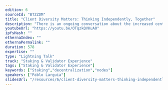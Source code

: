```yaml
---
edition: 6
sourceId: "BTZZDM"
title: "Client Diversity Matters: Thinking Independently, Together"
description: "There is an ongoing conversation about the increased centralization of the Ethereum ecosystem following the migration to Proof of Stake. Clients deployed, nodes location, hosting services as well as liquid staking providers that have significant relevance that could potentially reduce the resilience of the network as a whole. We will dive into the state of the network post-merge and share specific actions related to how we can collaborate for a better outcome for the Network."
youtubeUrl: "https://youtu.be/OTqzkQVKuA0"
ipfsHash: ""
ethernaIndex: ""
ethernaPermalink: ""
duration: 578
expertise: ""
type: "Lightning Talk"
track: "Staking & Validator Experience"
tags: ["Staking & Validator Experience"]
keywords: ["Staking","decentralization","nodes"]
speakers: ["Pablo Larguia"]
slidesUrl: "/resources/6/client-diversity-matters-thinking-independently-together.pdf"
---
```

